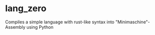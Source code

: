 # lang_zero
Compiles a simple language with rust-like syntax into "Minimaschine"-Assembly using Python
